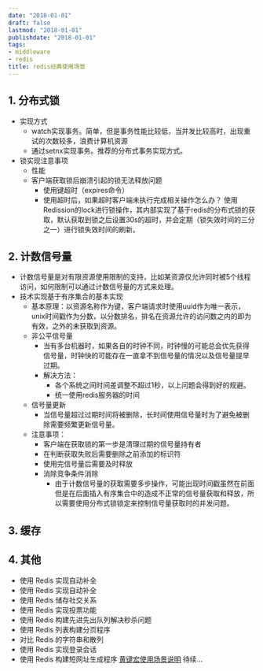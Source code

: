 ```yaml
---
date: "2018-01-01"
draft: false
lastmod: "2018-01-01"
publishdate: "2018-01-01"
tags:
- middleware
- redis
title: redis经典使用场景
---
```

## 1. 分布式锁
* 实现方式
    * watch实现事务。简单，但是事务性能比较低，当并发比较高时，出现重试的次数较多，浪费计算机资源
    * 通过setnx实现事务。推荐的分布式事务实现方式。
* 锁实现注意事项
    * 性能
    * 客户端获取锁后崩溃引起的锁无法释放问题
        * 使用键超时（expires命令） 
        * 使用超时后，如果超时客户端未执行完成相关操作怎么办？ 使用Redission的lock进行锁操作，其内部实现了基于redis的分布式锁的获取，默认获取到锁之后设置30s的超时，并会定期（锁失效时间的三分之一）进行锁失效时间的刷新。

## 2. 计数信号量
* 计数信号量是对有限资源使用限制的支持，比如某资源仅允许同时被5个线程访问，如何限制可以通过计数信号量的方式来处理。
* 技术实现基于有序集合的基本实现
    * 基本原理：以资源名称作为键，客户端请求时使用uuid作为唯一表示，unix时间戳作为分数，以分数排名，排名在资源允许的访问数之内的即为有效，之外的未获取到资源。
    * 非公平信号量
        * 当有多台机器时，如果各自的时钟不同，时钟慢的可能总会优先获得信号量，时钟快的可能存在一直拿不到信号量的情况以及信号量提早过期。
        * 解决方法：
            * 各个系统之间时间差调整不超过1秒，以上问题会得到好的规避。
            * 统一使用redis服务器的时间
    * 信号量更新
        * 当信号量超过过期时间将被删除，长时间使用信号量时为了避免被删除需要频繁更新信号量。
    * 注意事项：
        * 客户端在获取锁的第一步是清理过期的信号量持有者
        * 在判断获取失败后需要删除之前添加的标识符
        * 使用完信号量后需要及时释放
        * 消除竞争条件消除
            * 由于计数信号量的获取需要多步操作，可能出现时间戳虽然在前面但是在后面插入有序集合中的造成不正常的信号量获取和释放，所以需要使用分布式锁锁定来控制信号量获取时的并发问题。

## 3. 缓存

## 4. 其他
* 使用 Redis 实现自动补全
* 使用 Redis 实现自动补全
* 使用 Redis 储存社交关系
* 使用 Redis 实现投票功能
* 使用 Redis 构建先进先出队列解决秒杀问题
* 使用 Redis 列表构建分页程序
* 对比 Redis 的字符串和散列
* 使用 Redis 实现登录会话
* 使用 Redis 构建短网址生成程序
[黄键宏使用场景说明](https://blog.huangz.me/2019/index.html)
待续... 